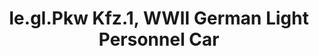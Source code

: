 ---
layout: product
title: "le.gl.Pkw Kfz.1, WWII German Light Personnel Car"
price: "TBA" 
desc: "Maketa"
img_path: "/assets/img/ICM 35581.webp"
brand: "N/A"
available: false
special_offer: false
new: false
soon: false
cat: "010000"
subcat: "013600"
subsubcat: "0N/A"
sifra: "ICM 35581"
popular: false
spec: false
---